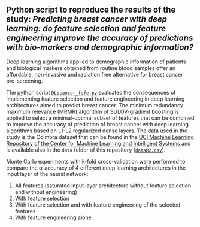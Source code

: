 ## Python script to reproduce the results of the study: _Predicting breast cancer with deep learning: do feature selection and feature engineering improve the accuracy of predictions with bio-markers and demographic information?_

Deep learning algorithms applied to demographic information of patients and biological markers obtained from routine blood samples offer an affordable, non-invasive and radiation free alternative for breast cancer pre-screening. 

The python script [`DLbcancer_fsfe.py`](script/DLbcancer_fsfe.py) evaluates the consequences of implementing feature selection and feature engineering in deep learning architectures aimed to predict breast cancer. The minimum redundancy maximum relevance (MRMR) algorithm of SULOV-gradient boosting  is applied to select a minimal-optimal subset of features that can be combined to improve the accuracy of prediction of breast cancer with deep learning algorithms based on L1-L2 regularized dense layers.  The data used in the study is the Coimbra dataset that can be found in the [UCI Machine Learning Repository of the Center for Machine Learning and Intelligent Systems](https://archive.ics.uci.edu/ml/datasets/Breast+Cancer+Coimbra) and is available also in the `data` folder of this repository ([`dataR2.csv`](data/dataR2.csv)).




Monte Carlo experiments with k-fold cross-validation were performed to compare the α-accuracy of 4 different deep learning architectures in the input layer of the neural network: 

1. All features (saturated input layer architecture without feature selection and without engineering)
2. With feature selection
3. With feature selection and with feature engineering of the selected features
4. With feature engineering alone


